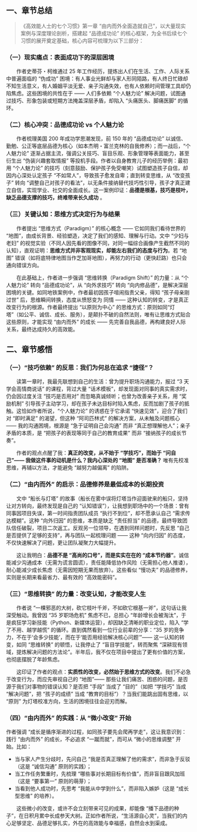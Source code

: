 ## 一、章节总结
> 《高效能人士的七个习惯》第一章 “由内而外全面造就自己”，以大量现实案例与深度理论剖析，搭建起 “品德成功论” 的核心框架，为全书后续七个习惯的展开奠定基础，核心内容可梳理为以下三部分：

### （一）现实痛点：表面成功下的深层困境
&emsp;&emsp;作者史蒂芬・柯维通过 25 年工作经历，提炼出人们在生活、工作、人际关系中普遍面临的 “伪成功” 困境：有人事业光鲜却与家人形同陌路，有人终日忙碌却不知生活意义，有人婚姻平淡无爱、亲子沟通失效，也有人依赖时间管理工具却仍陷焦虑。这些困境的共性在于 —— 人们多依赖 “个人魅力论” 解决问题，试图通过技巧、形象包装或短期方法掩盖深层矛盾，却陷入 “头痛医头、脚痛医脚” 的循环。

### （二）核心冲突：品德成功论 vs 个人魅力论
&emsp;&emsp;作者梳理美国 200 年成功学思潮发现，前 150 年的 “品德成功论” 以诚信、勤勉、公正等底层品德为核心（如本杰明・富兰克林的自我修养）；而一战后，“个人魅力论” 逐渐占据主流，强调公关技巧、盲目乐观、形象管理等表面能力，甚至衍生出 “伪装兴趣套取情报” 等投机手段。作者以自身教育儿子的经历举例：最初用 “个人魅力论” 的技巧（刻意鼓励、保护孩子免受嘲笑）试图塑造孩子自信，却因内心深处认定孩子 “不如常人”，导致孩子愈发自卑；直到转变思维，从 “改变孩子” 转向 “调整自己对孩子的看法”，以无条件接纳替代技巧性引导，孩子才真正建立自信，实现学业、社交的全面成长。这一案例印证：**品德是根基，技巧是枝叶，缺乏品德支撑的技巧，终难带来长久成功** 。

### （三）关键认知：思维方式决定行为与结果
&emsp;&emsp;作者提出 “思维方式（Paradigm）” 的核心概念 —— 它如同我们看待世界的 “地图”，由成长背景、经验塑造，决定了我们的感知、理解与行动。文中 “少妇与老妇” 的视觉实验（不同人因先看的图像不同，对同一幅综合画像产生截然不同的认知），直观证明：**思维方式并非客观现实，却能左右我们的态度与行为**。若 “地图” 错误（如将底特律地图当作芝加哥地图），再努力的行动（更快赶路）也只会通向错误方向。

&emsp;&emsp;在此基础上，作者进一步强调 “思维转换（Paradigm Shift）” 的力量：从 “个人魅力论” 转向 “品德成功论”，从 “向外求技巧” 转向 “向内修品德”，是解决深层困境的关键。如同地铁案例中，作者最初因孩子喧闹指责父亲，得知 “孩子母亲刚过世” 后，思维瞬间转换，态度从愤怒变为 同情 —— 这种认知的转变，才是真正改变行为的根源。作者最终提出 “以原则为中心” 的思维方式：原则如同“灯塔”（如公平、诚信、成长、服务），是颠扑不破的自然法则，唯有让思维方式贴合这些原则，才能实现 “由内而外” 的成长 —— 先完善自我品德，再构建良好人际关系，最终达成持久的高效能。

## 二、章节感悟
### （一）“技巧依赖” 的反思：我们为何总在追求 “捷径”？
&emsp;&emsp;读第一章时，我最先联想到自己的生活：曾为提升职场沟通能力，报过 “3 天学会高情商说话” 的课程，背过大量 “话术模板”，却发现面对同事的真实需求时，仍会因过度关注 “技巧是否用对” 而忽略真诚倾听；也曾为改善亲子关系，用 “奖励机制” 引导孩子主动学习，却在孩子未达目标时陷入焦虑，反而加剧了孩子的抵触。这恰如作者所说，“个人魅力论” 的诱惑在于它承诺 “快速见效”，迎合了我们对 “即时满足” 的渴望，但这种 “阿司匹林式” 的解决方案，从未触及问题核心 —— 我的沟通困境，根源是 “急于证明自己会沟通” 而非 “真正想理解他人”；亲子矛盾的本质，是 “把孩子的表现等同于自己的教育成果” 而非 “接纳孩子的成长节奏”。

&emsp;&emsp;作者的观点点醒了我：**真正的改变，从不始于 “学技巧”，而始于 “问自己”—— 我做这件事的动机是什么？我内心深处的 “地图” 是否准确？** 唯有先校准思维，再辅以方法，才能避免 “越努力越偏离” 的陷阱。

### （二）“由内而外” 的启示：品德修养是最低成本的长期投资
&emsp;&emsp;文中 “船长与灯塔” 的故事（船长在雾中误将灯塔当作迎面驶来的船只，坚持让对方转向，最终发现是自己的 “认知错误”），让我想到职场中的一个场景：曾有同事因项目失误，第一时间指责团队成员 “执行不到位”，却不愿承认自己 “需求传达模糊”。这种 “向外归因” 的思维，本质是缺乏 “责任担当” 的品德，最终导致团队信任破裂，项目二次返工。反观另一位领导，在遇到同样问题时，先反思 “自己是否提供了足够的支持”，再与团队一起梳理问题 —— 这种 “向内归因” 的态度，不仅快速解决了问题，更让团队凝聚力大幅提升。

&emsp;&emsp;这让我明白：**品德不是 “高尚的口号”，而是实实在在的 “成本节约器”**。诚信能减少沟通成本（无需为谎言圆谎），责任能降低协作风险（无需担心他人推诿），耐心能减少成长焦虑（无需因短期无果而放弃）。这些看似 “慢功夫” 的品德修养，实则是长期来看最省力、最有效的 “高效能密码”。

### （三）“思维转换” 的力量：改变认知，才能改变人生
&emsp;&emsp;作者说 “一棵邪恶的大树，砍它枝叶千斧，不如砍它根基一斧”，这句话让我深受触动。我曾因 “35 岁职场危机” 焦虑不已，总担心 “年龄增长会被淘汰”，于是疯狂学习新技能（Python、新媒体运营），却因缺乏清晰的职业定位，陷入 “学了不用、越学越慌” 的循环。直到偶然看到一位行业前辈的分享：“35 岁的竞争力，不在于‘会多少技能’，而在于‘能否用经验解决核心问题’”—— 这一认知的转变，如同 “思维转换” 的顿悟，让我停止了 “盲目学技能”，转而聚焦 “深耕现有领域，提炼解决问题的方法论”。半年后，我不仅在项目中提出了更有价值的方案，也彻底摆脱了年龄焦虑。

&emsp;&emsp;这印证了作者的观点：**实质性的改变，必然始于思维方式的改变**。我们不必急于改变行为，而应先审视自己的 “地图”—— 那些让我们痛苦、困惑的问题，是否源于我们对事物的错误认知？是否把 “手段” 当成了 “目的”（如把 “学技巧” 当成 “解决问题”，把 “孩子的成绩” 当成 “教育的目标”）？当我们能跳出固有思维，以 “原则” 为灯塔校准方向，生活的困境往往会迎刃而解。

### （四）“由内而外” 的实践：从 “微小改变” 开始
作者强调 “成长是循序渐进的过程，如同孩子要先会爬再学走”，这让我意识到：践行 “由内而外” 的成长，不必追求 “一蹴而就”，而可从 “微小的思维调整” 开始。比如：
- 当与家人产生分歧时，先问自己 “我是否真正理解了他的需求”，而非急于反驳（这是 “诚信沟通” 原则的实践）；
- 当工作任务繁重时，先梳理 “哪些事对长期目标有价值”，而非盲目跟风加班（这是 “要事第一” 原则的萌芽）；
- 当看到他人成功时，先思考 “我能从中学到什么”，而非陷入嫉妒（这是 “成长型思维” 的培养）。

&emsp;&emsp;这些微小的改变，或许不会立刻带来可见的成果，却能像 “播下品德的种子”，在日积月累中长成参天大树。正如作者所说，“生活源自心灵”，当我们的内心足够坚定、品德足够扎实，外在的高效能与幸福感，自然会水到渠成。
